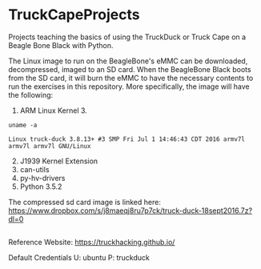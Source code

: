 # TruckCapeProjects
Projects teaching the basics of using the TruckDuck or Truck Cape on a Beagle Bone Black with Python.

The Linux image to run on the BeagleBone's eMMC can be downloaded, decompressed, imaged to an SD card. When the BeagleBone Black boots from the SD card, it will burn the eMMC to have the necessary contents to run the exercises in this repository. More specifically, the image will have the following:

1. ARM Linux Kernel 3. 
  
  ```uname -a```
  
  ```Linux truck-duck 3.8.13+ #3 SMP Fri Jul 1 14:46:43 CDT 2016 armv7l armv7l armv7l GNU/Linux```
  
2. J1939 Kernel Extension
3. can-utils
4. py-hv-drivers
5. Python 3.5.2

The compressed sd card image is linked here: https://www.dropbox.com/s/j8maeqj8ru7p7ck/truck-duck-18sept2016.7z?dl=0
## 
Reference Website: https://truckhacking.github.io/

Default Credentials
U: ubuntu P: truckduck
